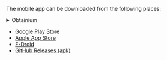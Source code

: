 The mobile app can be downloaded from the following places:

<details><summary>Obtainium</summary>
    You can get your Obtainium config link from the Utilities page of your Immich server.</details>

- [Google Play Store](https://play.google.com/store/apps/details?id=app.alextran.immich)
- [Apple App Store](https://apps.apple.com/us/app/immich/id1613945652)
- [F-Droid](https://f-droid.org/packages/app.alextran.immich)
- [GitHub Releases (apk)](https://github.com/immich-app/immich/releases)
